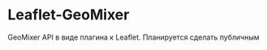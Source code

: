 Leaflet-GeoMixer
================

GeoMixer API в виде плагина к Leaflet. Планируется сделать публичным

